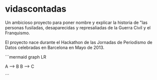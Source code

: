 vidascontadas
=============

Un ambicioso proyecto para poner nombre y explicar la historia de "las personas fusiladas, desaparecidas y represaliadas de la Guerra Civil y el Franquismo.

El proyecto nace durante el Hackathon de las Jornadas de Periodismo de Datos celebradas en Barcelona en Mayo de 2013.

´´´mermaid
graph LR

A --> B
B --> C

´´´

